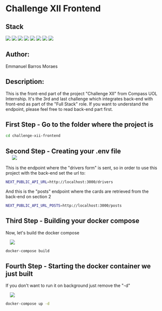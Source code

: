 # Challenge XII Frontend

## Stack

<div align="left">
<img src="https://img.shields.io/badge/Next-gray?logo=next.js" />
<img src="https://img.shields.io/badge/React-black?logo=react" />
<img src="https://img.shields.io/badge/Styled%20Components-pink?logo=styled-components&logoColor=black&color=%23DB7093
" />
<img src="https://img.shields.io/badge/Axios-purple?logo=axios&color=%235A29E4" />
<img src="https://img.shields.io/badge/Eslint-purple?logo=eslint&color=%234B32C3"/>
<img src="https://img.shields.io/badge/Docker-blue?logo=docker&logoColor=white&color=%232496ED"/>
<img src="https://img.shields.io/badge/TypeScript-blue?logo=typescript&logoColor=white&color=%233178C6"/>
<img src="https://img.shields.io/badge/Nginx-blue?logo=nginx&logoColor=white&color=%23009639"/>
</div>

## Author:

Emmanuel Barros Moraes

## Description:

This is the front-end part of the project "Challenge XII" from Compass UOL Internship. It's the 3rd and last challenge which integrates back-end with front-end as part of the "Full Stack" role. If you want to understand the endpoint, please feel free to read back-end part first.

## First Step - Go to the folder where the project is

```bash
cd challenge-xii-frontend
```

## Second Step - Creating your .env file <div style="padding-left: 1em;"><img src="https://img.shields.io/badge/Env-blue?logo=.env&logoColor=black&color=%23ECD53F"/></div>

This is the endpoint where the "drivers form" is sent, so in order to use this project with the back-end set the url to:

```bash
NEXT_PUBLIC_API_URL=http://localhost:3000/drivers
```

And this is the "posts" endpoint where the cards are retrieved from the back-end on section 2

```bash
NEXT_PUBLIC_API_URL_POSTS=http://localhost:3000/posts
```

## Third Step - Building your docker compose

Now, let's build the docker compose

<div style="padding-left: 1em;" >
<img src="https://img.shields.io/badge/Docker-blue?logo=docker&logoColor=white&color=%232496ED"/>
</div>

```bash
docker-compose build
```

## Fourth Step - Starting the docker container we just built

If you don't want to run it on background just remove the "-d"

<div style="padding-left: 1em;" >
<img src="https://img.shields.io/badge/Docker-blue?logo=docker&logoColor=white&color=%232496ED"/>
</div>

```bash
docker-compose up -d
```
